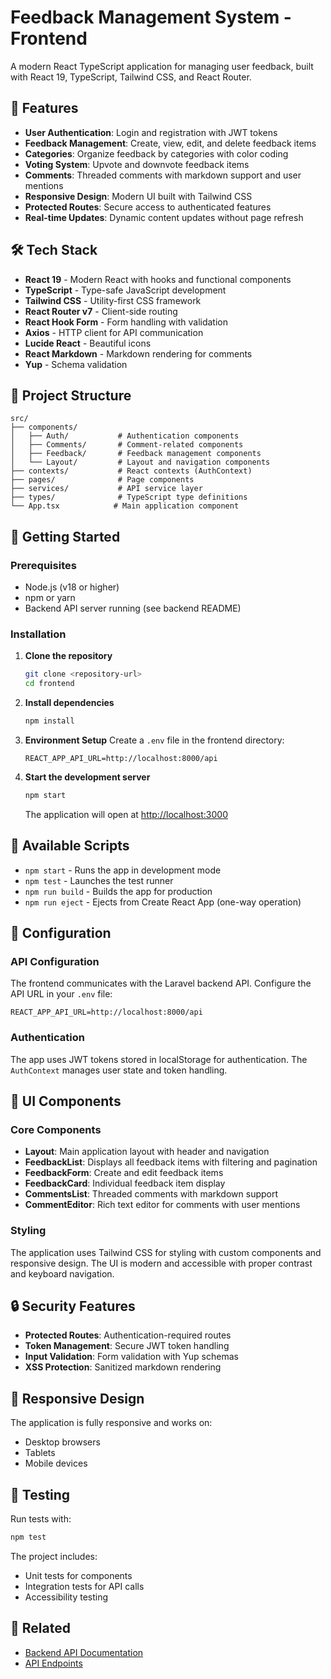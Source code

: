 # Feedback Management System - Frontend

A modern React TypeScript application for managing user feedback, built with React 19, TypeScript, Tailwind CSS, and React Router.

## 🚀 Features

- **User Authentication**: Login and registration with JWT tokens
- **Feedback Management**: Create, view, edit, and delete feedback items
- **Categories**: Organize feedback by categories with color coding
- **Voting System**: Upvote and downvote feedback items
- **Comments**: Threaded comments with markdown support and user mentions
- **Responsive Design**: Modern UI built with Tailwind CSS
- **Protected Routes**: Secure access to authenticated features
- **Real-time Updates**: Dynamic content updates without page refresh

## 🛠️ Tech Stack

- **React 19** - Modern React with hooks and functional components
- **TypeScript** - Type-safe JavaScript development
- **Tailwind CSS** - Utility-first CSS framework
- **React Router v7** - Client-side routing
- **React Hook Form** - Form handling with validation
- **Axios** - HTTP client for API communication
- **Lucide React** - Beautiful icons
- **React Markdown** - Markdown rendering for comments
- **Yup** - Schema validation

## 📁 Project Structure

```
src/
├── components/
│   ├── Auth/           # Authentication components
│   ├── Comments/       # Comment-related components
│   ├── Feedback/       # Feedback management components
│   └── Layout/         # Layout and navigation components
├── contexts/           # React contexts (AuthContext)
├── pages/              # Page components
├── services/           # API service layer
├── types/              # TypeScript type definitions
└── App.tsx            # Main application component
```

## 🚀 Getting Started

### Prerequisites

- Node.js (v18 or higher)
- npm or yarn
- Backend API server running (see backend README)

### Installation

1. **Clone the repository**
   ```bash
   git clone <repository-url>
   cd frontend
   ```

2. **Install dependencies**
   ```bash
   npm install
   ```

3. **Environment Setup**
   Create a `.env` file in the frontend directory:
   ```env
   REACT_APP_API_URL=http://localhost:8000/api
   ```

4. **Start the development server**
   ```bash
   npm start
   ```

   The application will open at [http://localhost:3000](http://localhost:3000)

## 📝 Available Scripts

- `npm start` - Runs the app in development mode
- `npm test` - Launches the test runner
- `npm run build` - Builds the app for production
- `npm run eject` - Ejects from Create React App (one-way operation)

## 🔧 Configuration

### API Configuration

The frontend communicates with the Laravel backend API. Configure the API URL in your `.env` file:

```env
REACT_APP_API_URL=http://localhost:8000/api
```

### Authentication

The app uses JWT tokens stored in localStorage for authentication. The `AuthContext` manages user state and token handling.

## 🎨 UI Components

### Core Components

- **Layout**: Main application layout with header and navigation
- **FeedbackList**: Displays all feedback items with filtering and pagination
- **FeedbackForm**: Create and edit feedback items
- **FeedbackCard**: Individual feedback item display
- **CommentsList**: Threaded comments with markdown support
- **CommentEditor**: Rich text editor for comments with user mentions

### Styling

The application uses Tailwind CSS for styling with custom components and responsive design. The UI is modern and accessible with proper contrast and keyboard navigation.

## 🔒 Security Features

- **Protected Routes**: Authentication-required routes
- **Token Management**: Secure JWT token handling
- **Input Validation**: Form validation with Yup schemas
- **XSS Protection**: Sanitized markdown rendering

## 📱 Responsive Design

The application is fully responsive and works on:
- Desktop browsers
- Tablets
- Mobile devices

## 🧪 Testing

Run tests with:
```bash
npm test
```

The project includes:
- Unit tests for components
- Integration tests for API calls
- Accessibility testing

## 🔗 Related

- [Backend API Documentation](../backend/README.md)
- [API Endpoints](../backend/routes/api.php)
